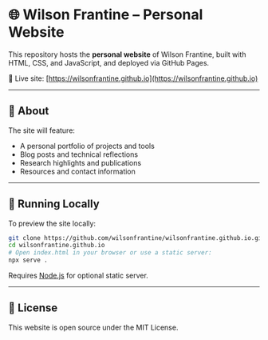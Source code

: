 # 🌐 Wilson Frantine – Personal Website

This repository hosts the **personal website** of Wilson Frantine, built with HTML, CSS, and JavaScript, and deployed via GitHub Pages.

📍 Live site: [https://wilsonfrantine.github.io](https://wilsonfrantine.github.io)

---

## 🧭 About

The site will feature:

- A personal portfolio of projects and tools
- Blog posts and technical reflections
- Research highlights and publications
- Resources and contact information

---

## 🚀 Running Locally

To preview the site locally:

```bash
git clone https://github.com/wilsonfrantine/wilsonfrantine.github.io.git
cd wilsonfrantine.github.io
# Open index.html in your browser or use a static server:
npx serve .
```

Requires [Node.js](https://nodejs.org/) for optional static server.

---

## 📄 License

This website is open source under the MIT License.

